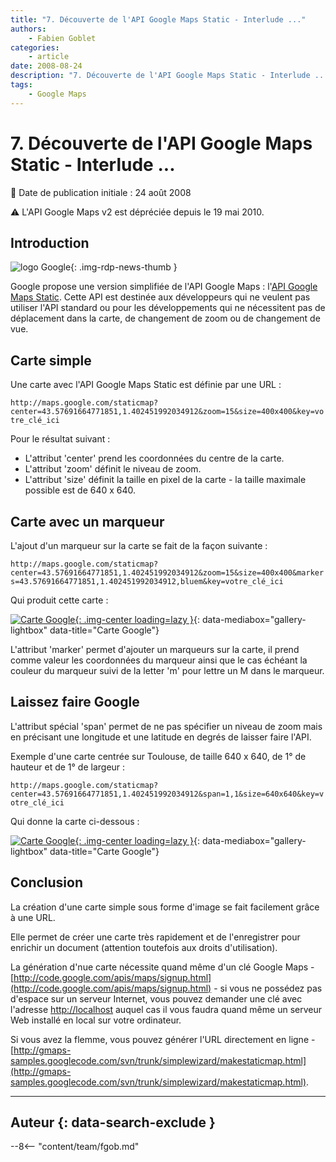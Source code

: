 ```yaml
---
title: "7. Découverte de l'API Google Maps Static - Interlude ..."
authors:
    - Fabien Goblet
categories:
    - article
date: 2008-08-24
description: "7. Découverte de l'API Google Maps Static - Interlude ..."
tags:
    - Google Maps
---
```


# 7. Découverte de l'API Google Maps Static - Interlude ...

:calendar: Date de publication initiale : 24 août 2008

:warning: L'API Google Maps v2 est dépréciée depuis le 19 mai 2010.

## Introduction

![logo Google](https://cdn.geotribu.fr/img/logos-icones/entreprises_association/google/google.webp "logo Google"){: .img-rdp-news-thumb }

Google propose une version simplifiée de l'API Google Maps : l'[API Google Maps Static](http://code.google.com/intl/fr/apis/maps/documentation/staticmaps/). Cette API est destinée aux développeurs qui ne veulent pas utiliser l'API standard ou pour les développements qui ne nécessitent pas de déplacement dans la carte, de changement de zoom ou de changement de vue.  

## Carte simple

Une carte avec l'API Google Maps Static est définie par une URL :  

`http://maps.google.com/staticmap?center=43.57691664771851,1.402451992034912&zoom=15&size=400x400&key=votre_clé_ici`  

Pour le résultat suivant :

- L'attribut 'center' prend les coordonnées du centre de la carte.
- L'attribut 'zoom' définit le niveau de zoom.
- L'attribut 'size' définit la taille en pixel de la carte - la taille maximale possible est de 640 x 640.

## Carte avec un marqueur

L'ajout d'un marqueur sur la carte se fait de la façon suivante :  

`http://maps.google.com/staticmap?center=43.57691664771851,1.402451992034912&zoom=15&size=400x400&markers=43.57691664771851,1.402451992034912,bluem&key=votre_clé_ici`  

Qui produit cette carte :

[![Carte Google](https://cdn.geotribu.fr/img/articles-blog-rdp/articles/2008/staticmap2-2.gif "Carte Google"){: .img-center loading=lazy }](https://cdn.geotribu.fr/img/articles-blog-rdp/articles/2008/staticmap2-2.gif "Carte Google"){: data-mediabox="gallery-lightbox" data-title="Carte Google"}

L'attribut 'marker' permet d'ajouter un marqueurs sur la carte, il prend comme valeur les coordonnées du marqueur ainsi que le cas échéant la couleur du marqueur suivi de la letter 'm' pour lettre un M dans le marqueur.  

## Laissez faire Google

L'attribut spécial 'span' permet de ne pas spécifier un niveau de zoom mais en précisant une longitude et une latitude en degrés de laisser faire l'API.  

Exemple d'une carte centrée sur Toulouse, de taille 640 x 640, de 1° de hauteur et de 1° de largeur :  

`http://maps.google.com/staticmap?center=43.57691664771851,1.402451992034912&span=1,1&size=640x640&key=votre_clé_ici`  

Qui donne la carte ci-dessous :

[![Carte Google](https://cdn.geotribu.fr/img/articles-blog-rdp/articles/2008/staticmap3-2.gif "Carte Google"){: .img-center loading=lazy }](https://cdn.geotribu.fr/img/articles-blog-rdp/articles/2008/staticmap3-2.gif "Carte Google"){: data-mediabox="gallery-lightbox" data-title="Carte Google"}

## Conclusion

La création d'une carte simple sous forme d'image se fait facilement grâce à une URL.  

Elle permet de créer une carte très rapidement et de l'enregistrer pour enrichir un document (attention toutefois aux droits d'utilisation).  

La génération d'nue carte nécessite quand même d'un clé Google Maps - [http://code.google.com/apis/maps/signup.html](http://code.google.com/apis/maps/signup.html) - si vous ne possédez pas d'espace sur un serveur Internet, vous pouvez demander une clé avec l'adresse [http://localhost](http://localhost) auquel cas il vous faudra quand même un serveur Web installé en local sur votre ordinateur.  

Si vous avez la flemme, vous pouvez générer l'URL directement en ligne - [http://gmaps-samples.googlecode.com/svn/trunk/simplewizard/makestaticmap.html](http://gmaps-samples.googlecode.com/svn/trunk/simplewizard/makestaticmap.html).  

----

## Auteur {: data-search-exclude }

--8<-- "content/team/fgob.md"
